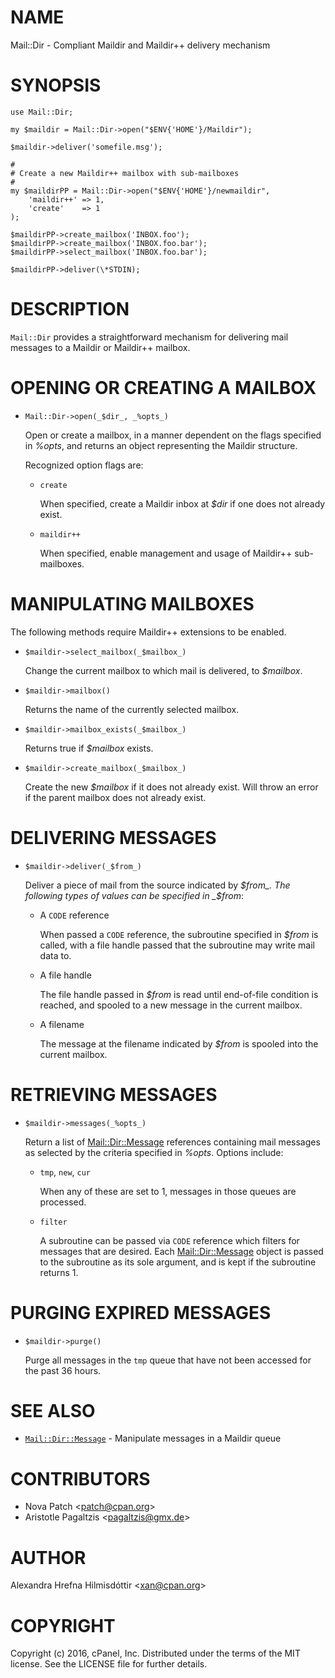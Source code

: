 # NAME

Mail::Dir - Compliant Maildir and Maildir++ delivery mechanism

# SYNOPSIS

    use Mail::Dir;

    my $maildir = Mail::Dir->open("$ENV{'HOME'}/Maildir");

    $maildir->deliver('somefile.msg');

    #
    # Create a new Maildir++ mailbox with sub-mailboxes
    #
    my $maildirPP = Mail::Dir->open("$ENV{'HOME'}/newmaildir",
        'maildir++' => 1,
        'create'    => 1
    );

    $maildirPP->create_mailbox('INBOX.foo');
    $maildirPP->create_mailbox('INBOX.foo.bar');
    $maildirPP->select_mailbox('INBOX.foo.bar');

    $maildirPP->deliver(\*STDIN);

# DESCRIPTION

`Mail::Dir` provides a straightforward mechanism for delivering mail messages
to a Maildir or Maildir++ mailbox.

# OPENING OR CREATING A MAILBOX

- `Mail::Dir->open(_$dir_, _%opts_)`

    Open or create a mailbox, in a manner dependent on the flags specified in
    _%opts_, and returns an object representing the Maildir structure.

    Recognized option flags are:

    - `create`

        When specified, create a Maildir inbox at _$dir_ if one does not already
        exist.

    - `maildir++`

        When specified, enable management and usage of Maildir++ sub-mailboxes.

# MANIPULATING MAILBOXES

The following methods require Maildir++ extensions to be enabled.

- `$maildir->select_mailbox(_$mailbox_)`

    Change the current mailbox to which mail is delivered, to _$mailbox_.

- `$maildir->mailbox()`

    Returns the name of the currently selected mailbox.

- `$maildir->mailbox_exists(_$mailbox_)`

    Returns true if _$mailbox_ exists.

- `$maildir->create_mailbox(_$mailbox_)`

    Create the new _$mailbox_ if it does not already exist.  Will throw an error
    if the parent mailbox does not already exist.

# DELIVERING MESSAGES

- `$maildir->deliver(_$from_)`

    Deliver a piece of mail from the source indicated by _$from_.  The following
    types of values can be specified in _$from_:

    - A `CODE` reference

        When passed a `CODE` reference, the subroutine specified in _$from_ is called,
        with a file handle passed that the subroutine may write mail data to.

    - A file handle

        The file handle passed in _$from_ is read until end-of-file condition is
        reached, and spooled to a new message in the current mailbox.

    - A filename

        The message at the filename indicated by _$from_ is spooled into the current
        mailbox.

# RETRIEVING MESSAGES

- `$maildir->messages(_%opts_)`

    Return a list of [Mail::Dir::Message](https://metacpan.org/pod/Mail::Dir::Message) references containing mail messages as
    selected by the criteria specified in _%opts_.  Options include:

    - `tmp`, `new`, `cur`

        When any of these are set to 1, messages in those queues are processed.

    - `filter`

        A subroutine can be passed via `CODE` reference which filters for messages
        that are desired.  Each [Mail::Dir::Message](https://metacpan.org/pod/Mail::Dir::Message) object is passed to the
        subroutine as its sole argument, and is kept if the subroutine returns 1.

# PURGING EXPIRED MESSAGES

- `$maildir->purge()`

    Purge all messages in the `tmp` queue that have not been accessed for the past
    36 hours.

# SEE ALSO

- [`Mail::Dir::Message`](https://metacpan.org/pod/Mail::Dir::Message) - Manipulate messages in a Maildir queue

# CONTRIBUTORS

- Nova Patch &lt;patch@cpan.org>
- Aristotle Pagaltzis &lt;pagaltzis@gmx.de>

# AUTHOR

Alexandra Hrefna Hilmisdóttir &lt;xan@cpan.org>

# COPYRIGHT

Copyright (c) 2016, cPanel, Inc.  Distributed under the terms of the MIT
license.  See the LICENSE file for further details.
